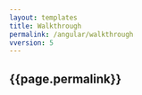 ```yaml
---
layout: templates
title: Walkthrough
permalink: /angular/walkthrough   
vversion: 5   
---
```



## {{page.permalink}} 